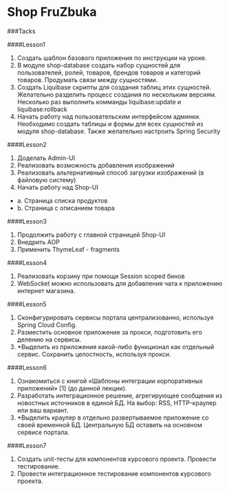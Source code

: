 # Shop FruZbuka

###Tacks

####Lesson1
1. Создать шаблон базового приложения по инструкции на уроке.
2. В модуле shop-database создать набор сущностей для пользователей, ролей, товаров, брендов товаров и категорий товаров. Продумать связи между сущностями.
3. Создать Liquibase скрипты для создания таблиц этих сущностей. Желательно разделить процесс создания по нескольким версиям. Несколько раз выполнить комманды liquibase:update и liquibase:rollback
4. Начать работу над пользовательским интерфейсом админки. Необходимо создать таблицы и формы для всех сущностей из модуля shop-database. Также желательно настроить Spring Security

####Lesson2
1. Доделать Admin-UI
2. Реализовать возможность добавления изображений 
3. Реализовать альтернативный способ загрузки изображений (в файловую систему)
4. Начать работу над Shop-UI
* a. Страница списка продуктов
* b. Страница с описанием товара

####Lesson3
1. Продолжить работу с главной страницей Shop-UI
2. Внедрить AOP
3. Применить ThymeLeaf - fragments

####Lesson4
1. Реализовать корзину при помощи Session scoped бинов
2. WebSocket можно использовать для добавления чата к приложению интернет магазина.

####Lesson5
1. Сконфигурировать сервисы портала централизованно, используя Spring Cloud Config.
2. Разместить основное приложение за прокси, подготовить его делению на сервисы.
3. *Выделить из приложения какой-либо функционал как отдельный сервис. Сохранить целостность, используя прокси.

####Lesson6
1. Ознакомиться с книгой «Шаблоны интеграции корпоративных приложений» [1] (до данной лекции).
2. Разработать интеграционное решение, агрегирующее сообщения из новостных источников в единой БД. На выбор: RSS, HTTP-краулер или ваш вариант.
3. *Выделить краулер в отдельно развертываемое приложение со своей временной БД. Центральную БД оставить на основном сервисе портала.

####Lesson7
1. Создать unit-тесты для компонентов курсового проекта. Провести тестирование.
2. Провести интеграционное тестирование компонентов курсового проекта.